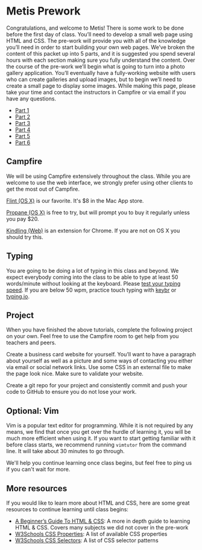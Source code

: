 # Metis Prework

Congratulations, and welcome to Metis! There is some work to be done before the
first day of class. You’ll need to develop a small web page using HTML and CSS.
The pre-work will provide you with all of the knowledge you’ll need
in order to start building your own web pages. We’ve broken the content of this
packet up into 5 parts, and it is suggested you spend several hours with each
section making sure you fully understand the content. Over the course of the
pre-work we’ll begin what is going to turn into a photo gallery application.
You’ll eventually have a fully-working website with users who can create galleries
and upload images, but to begin we’ll need to create a small page to display some
images. While making this page, please take your time and contact the instructors in
Campfire or via email if you have any questions.

* [Part 1](part_1.md)
* [Part 2](part_2.md)
* [Part 3](part_3.md)
* [Part 4](part_4.md)
* [Part 5](part_5.md)
* [Part 6](part_6.md)

## Campfire

We will be using Campfire extensively throughout the class. While you are
welcome to use the web interface, we strongly prefer using other clients to get the
most out of Campfire.

[Flint (OS X)](http://giantcomet.com/flint/mac/) is our favorite. It's $8 in the Mac
App store.

[Propane (OS X)](http://propaneapp.com/) is free to try, but will prompt you to buy it
regularly unless you pay $20.

[Kindling (Web)](https://chrome.google.com/webstore/detail/kindling-for-campfire/abnakpmgckdkcpgbcejajjbllagggcif?hl=en-US)
is an extension for Chrome. If you are not on OS X you should try this.

## Typing

You are going to be doing a lot of typing in this class and beyond. We expect
everybody coming into the class to be able to type at least 50 words/minute
without looking at the keyboard. Please [test your typing
speed](http://typeonline.co.uk/typingspeed.php). If you are below 50 wpm,
practice touch typing with [keybr](http://www.keybr.com/) or
[typing.io](http://typing.io/lesson/ruby/rails/relation.rb/1).

## Project

When you have finished the above tutorials, complete the following project on
your own. Feel free to use the Campfire room to get help from you teachers and
peers.

Create a business card website for yourself. You’ll want to have a paragraph
about yourself as well as a picture and some ways of contacting you either via
email or social network links. Use some CSS in an external file to make the page
look nice. Make sure to validate your website.

Create a git repo for your project and consistently commit and push your code to
GitHub to ensure you do not lose your work.

## Optional: Vim

Vim is a popular text editor for programming. While it is not required by any
means, we find that once you get over the hurdle of learning it, you will be
much more efficient when using it. If you want to start getting familiar with
it before class starts, we recommend running `vimtutor` from the command line.
It will take about 30 minutes to go through.

We'll help you continue learning once class begins, but feel free to ping us if
you can't wait for more.

## More resources

If you would like to learn more about HTML and CSS, here are some great
resources to continue learning until class begins:

* [A Beginner’s Guide To HTML & CSS][shay_howe_site]: A more in depth guide to
learning HTML & CSS. Covers many subjects we did not cover in the pre-work
* [W3Schools CSS Properties][w3schools_css_properties]: A list of available CSS
properties
* [W3Schools CSS Selectors][w3schools_css_selectors]: A list of CSS selector patterns

[shay_howe_site]: http://learn.shayhowe.com/html-css/
[w3schools_css_properties]: http://www.w3schools.com/cssref/default.asp
[w3schools_css_selectors]: http://www.w3schools.com/cssref/css_selectors.asp
